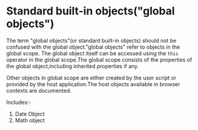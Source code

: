 # Standard built-in objects("global objects")

The term "global objects"(or standard built-in objects) should not be confused with the global object."global objects" refer to objects in the global scope.
The global object itself can be accessed using the `this` operator in the global scope.The global scope consists of the properties of the global object,including inherited properties if any.

Other objects in global scope are either created by the user script or provided by the host application.The host objects available in browser contexts are documented.

Includes:-

1. Date Object
2. Math object

